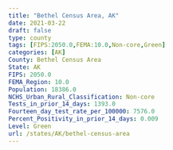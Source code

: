 ```yaml
---
title: "Bethel Census Area, AK"
date: 2021-03-22
draft: false
type: county
tags: [FIPS:2050.0,FEMA:10.0,Non-core,Green]
categories: [AK]
County: Bethel Census Area
State: AK
FIPS: 2050.0
FEMA_Region: 10.0
Population: 18386.0
NCHS_Urban_Rural_Classification: Non-core
Tests_in_prior_14_days: 1393.0
Fourteen_day_test_rate_per_100000: 7576.0
Percent_Positivity_in_prior_14_days: 0.009
Level: Green
url: /states/AK/bethel-census-area
---
```



